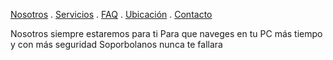 [Nosotros](./Nosotros.md) . [Servicios](./servicios.md) . [FAQ](FAQ.md) . [Ubicación](Ubicacion.md) . [Contacto](./Contacto.md)

Nosotros siempre estaremos para ti 
Para que naveges en tu PC más tiempo y con más seguridad 
Soporbolanos nunca te fallara 

